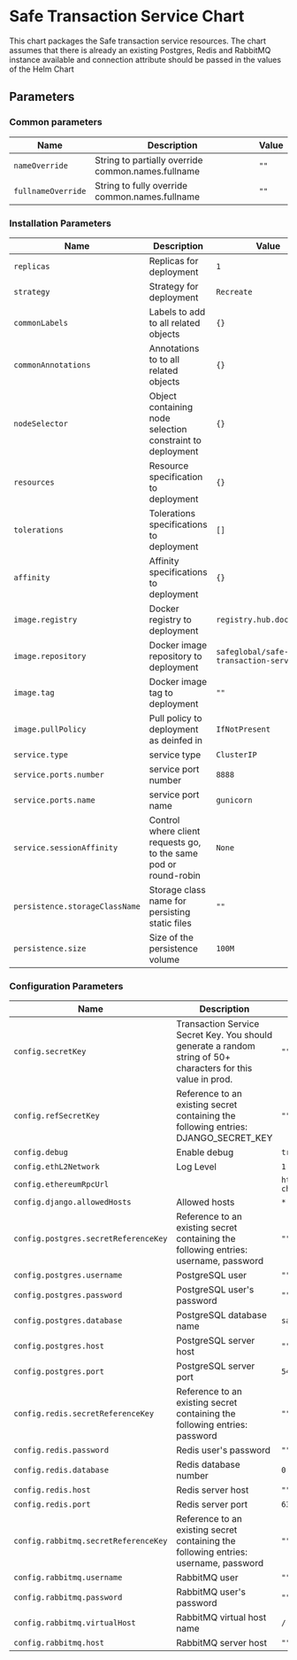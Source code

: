 # Safe Transaction Service Chart

This chart packages the Safe transaction service resources. The chart assumes that there is already an existing Postgres, Redis and RabbitMQ instance available and connection attribute should be passed in the values of the Helm Chart

## Parameters

### Common parameters

| Name               | Description                                        | Value |
| ------------------ | -------------------------------------------------- | ----- |
| `nameOverride`     | String to partially override common.names.fullname | `""`  |
| `fullnameOverride` | String to fully override common.names.fullname     | `""`  |

### Installation Parameters

| Name                           | Description                                                      | Value                                 |
| ------------------------------ | ---------------------------------------------------------------- | ------------------------------------- |
| `replicas`                     | Replicas for deployment                                          | `1`                                   |
| `strategy`                     | Strategy for deployment                                          | `Recreate`                            |
| `commonLabels`                 | Labels to add to all related objects                             | `{}`                                  |
| `commonAnnotations`            | Annotations to to all related objects                            | `{}`                                  |
| `nodeSelector`                 | Object containing node selection constraint to deployment        | `{}`                                  |
| `resources`                    | Resource specification to deployment                             | `{}`                                  |
| `tolerations`                  | Tolerations specifications to deployment                         | `[]`                                  |
| `affinity`                     | Affinity specifications to deployment                            | `{}`                                  |
| `image.registry`               | Docker registry to deployment                                    | `registry.hub.docker.com`             |
| `image.repository`             | Docker image repository to deployment                            | `safeglobal/safe-transaction-service` |
| `image.tag`                    | Docker image tag to deployment                                   | `""`                                  |
| `image.pullPolicy`             | Pull policy to deployment as deinfed in                          | `IfNotPresent`                        |
| `service.type`                 | service type                                                     | `ClusterIP`                           |
| `service.ports.number`         | service port number                                              | `8888`                                |
| `service.ports.name`           | service port name                                                | `gunicorn`                            |
| `service.sessionAffinity`      | Control where client requests go, to the same pod or round-robin | `None`                                |
| `persistence.storageClassName` | Storage class name for persisting static files                   | `""`                                  |
| `persistence.size`             | Size of the persistence volume                                   | `100M`                                |

### Configuration Parameters

| Name                                 | Description                                                                                                   | Value                                           |
| ------------------------------------ | ------------------------------------------------------------------------------------------------------------- | ----------------------------------------------- |
| `config.secretKey`                   | Transaction Service Secret Key. You should generate a random string of 50+ characters for this value in prod. | `""`                                            |
| `config.refSecretKey`                | Reference to an existing secret containing the following entries: DJANGO_SECRET_KEY                           | `""`                                            |
| `config.debug`                       | Enable debug                                                                                                  | `true`                                          |
| `config.ethL2Network`                | Log Level                                                                                                     | `1`                                             |
| `config.ethereumRpcUrl`              |                                                                                                               | `https://primary.gnosis-chain.rpc.hoprtech.net` |
| `config.django.allowedHosts`         | Allowed hosts                                                                                                 | `*`                                             |
| `config.postgres.secretReferenceKey` | Reference to an existing secret containing the following entries: username, password                          | `""`                                            |
| `config.postgres.username`           | PostgreSQL user                                                                                               | `""`                                            |
| `config.postgres.password`           | PostgreSQL user's password                                                                                    | `""`                                            |
| `config.postgres.database`           | PostgreSQL database name                                                                                      | `safe-transaction`                              |
| `config.postgres.host`               | PostgreSQL server host                                                                                        | `""`                                            |
| `config.postgres.port`               | PostgreSQL server port                                                                                        | `5432`                                          |
| `config.redis.secretReferenceKey`    | Reference to an existing secret containing the following entries: password                                    | `""`                                            |
| `config.redis.password`              | Redis user's password                                                                                         | `""`                                            |
| `config.redis.database`              | Redis database number                                                                                         | `0`                                             |
| `config.redis.host`                  | Redis server host                                                                                             | `""`                                            |
| `config.redis.port`                  | Redis server port                                                                                             | `6379`                                          |
| `config.rabbitmq.secretReferenceKey` | Reference to an existing secret containing the following entries: username, password                          | `""`                                            |
| `config.rabbitmq.username`           | RabbitMQ user                                                                                                 | `""`                                            |
| `config.rabbitmq.password`           | RabbitMQ user's password                                                                                      | `""`                                            |
| `config.rabbitmq.virtualHost`        | RabbitMQ virtual host name                                                                                    | `/`                                             |
| `config.rabbitmq.host`               | RabbitMQ server host                                                                                          | `""`                                            |
